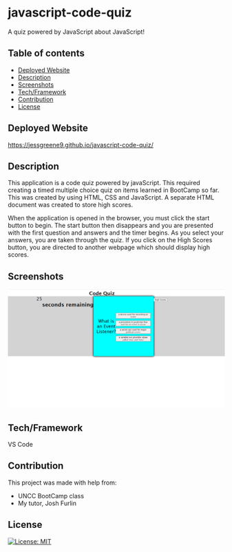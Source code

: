 # javascript-code-quiz
A quiz powered by JavaScript about JavaScript!


## Table of contents
- [Deployed Website](#deployedwebsite)
- [Description](#description)
- [Screenshots](#screenshots)
- [Tech/Framework](#tech/framework)
- [Contribution](#contribution)
- [License](#license)

## Deployed Website

 https://jessgreene9.github.io/javascript-code-quiz/


## Description

This application is a code quiz powered by javaScript. This required creating a timed multiple choice quiz on items learned in BootCamp so far. This was created by using HTML, CSS and JavaScript. A separate HTML document was created to store high scores. 

When the application is opened in the browser, you must click the start button to begin. The start button then disappears and you are presented with the first question and answers and the timer begins. As you select your answers, you are taken through the quiz. If you click on the High Scores button, you are directed to another webpage which should display high scores.

## Screenshots


<img src="./assets/images/screenshot.png">



## Tech/Framework

VS Code

## Contribution

This project was made with help from:

* UNCC BootCamp class
* My tutor, Josh Furlin



## License

[![License: MIT](https://img.shields.io/badge/License-MIT-yellow.svg)](https://opensource.org/licenses/MIT)